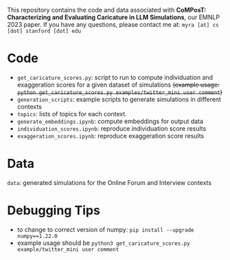 This repository contains the code and data associated with **CoMPosT: Characterizing and Evaluating Caricature in LLM Simulations**, our EMNLP 2023 paper. If you have any questions, please contact me at: `myra [at] cs [dot] stanford [dot] edu`

# Code
- `get_caricature_scores.py`: script to run to compute individuation and exaggeration scores for a given dataset of simulations ~~(example usage: `python get_caricature_scores.py examples/twitter_mini user comment`)~~
- `generation_scripts`: example scripts to generate simulations in different contexts 
- `topics`: lists of topics for each context.
- `generate_embeddings.ipynb`: compute embeddings for output data
- `individuation_scores.ipynb`: reproduce individuation score results
- `exaggeration_scores.ipynb`: reproduce exaggeration score results

# Data
`data`: generated simulations for the Online Forum and Interview contexts

# Debugging Tips
- to change to correct version of numpy: `pip install --upgrade  numpy==1.22.0`
- example usage should be `python3 get_caricature_scores.py example/twitter_mini user comment`
